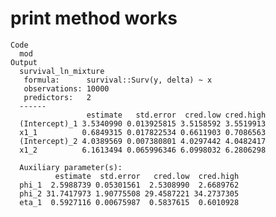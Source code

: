 # print method works

    Code
      mod
    Output
      survival_ln_mixture
       formula:      survival::Surv(y, delta) ~ x
       observations: 10000
       predictors:   2
      ------
                     estimate   std.error  cred.low cred.high
      (Intercept)_1 3.5340990 0.013925815 3.5158592 3.5519913
      x1_1          0.6849315 0.017822534 0.6611903 0.7086563
      (Intercept)_2 4.0389569 0.007380801 4.0297442 4.0482417
      x1_2          6.1613494 0.065996346 6.0998032 6.2806298
      
      Auxiliary parameter(s):
              estimate  std.error   cred.low  cred.high
      phi_1  2.5988739 0.05301561  2.5308990  2.6689762
      phi_2 31.7417973 1.90775508 29.4587221 34.2737305
      eta_1  0.5927116 0.00675987  0.5837615  0.6010928

